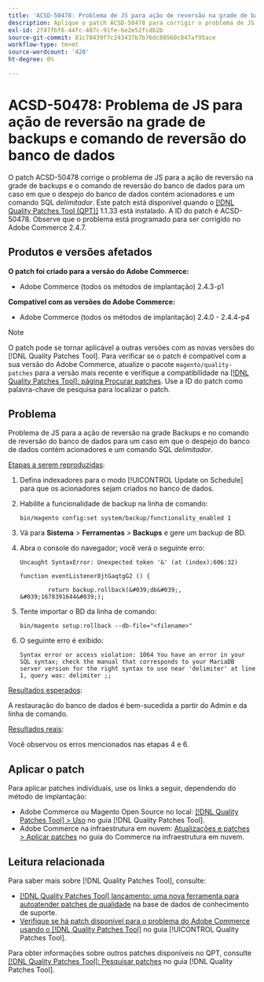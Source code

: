 ```yaml
---
title: 'ACSD-50478: Problema de JS para ação de reversão na grade de backups e comando de reversão do banco de dados'
description: Aplique o patch ACSD-50478 para corrigir o problema de JS para a ação de reversão na grade de backups e o comando de reversão do banco de dados para um caso em que o despejo do banco de dados contém acionadores e um comando SQL *delimitador*.
exl-id: 2f47fbf6-44fc-487c-91fe-6e2e52fcdb2b
source-git-commit: 81c78439f7c243437b7b76dc80560c847af95ace
workflow-type: tm+mt
source-wordcount: '428'
ht-degree: 0%

---
```


# ACSD-50478: Problema de JS para ação de reversão na grade de backups e comando de reversão do banco de dados

O patch ACSD-50478 corrige o problema de JS para a ação de reversão na grade de backups e o comando de reversão do banco de dados para um caso em que o despejo do banco de dados contém acionadores e um comando SQL *delimitador*. Este patch está disponível quando o [[!DNL Quality Patches Tool (QPT)]](https://experienceleague.adobe.com/pt-br/docs/commerce-knowledge-base/kb/announcements/commerce-announcements/magento-quality-patches-released-new-tool-to-self-serve-quality-patches) 1.1.33 está instalado. A ID do patch é ACSD-50478. Observe que o problema está programado para ser corrigido no Adobe Commerce 2.4.7.

## Produtos e versões afetados

**O patch foi criado para a versão do Adobe Commerce:**

* Adobe Commerce (todos os métodos de implantação) 2.4.3-p1

**Compatível com as versões do Adobe Commerce:**

* Adobe Commerce (todos os métodos de implantação) 2.4.0 - 2.4.4-p4

>[!NOTE]
>
>O patch pode se tornar aplicável a outras versões com as novas versões do [!DNL Quality Patches Tool]. Para verificar se o patch é compatível com a sua versão do Adobe Commerce, atualize o pacote `magento/quality-patches` para a versão mais recente e verifique a compatibilidade na [[!DNL Quality Patches Tool]: página Procurar patches](https://experienceleague.adobe.com/tools/commerce-quality-patches/index.html?lang=pt-BR). Use a ID do patch como palavra-chave de pesquisa para localizar o patch.

## Problema

Problema de JS para a ação de reversão na grade Backups e no comando de reversão do banco de dados para um caso em que o despejo do banco de dados contém acionadores e um comando SQL *delimitador*.

<u>Etapas a serem reproduzidas</u>:

1. Defina indexadores para o modo [!UICONTROL Update on Schedule] para que os acionadores sejam criados no banco de dados.
1. Habilite a funcionalidade de backup na linha de comando:

   `bin/magento config:set system/backup/functionality_enabled 1`

1. Vá para **Sistema** > **Ferramentas** > **Backups** e gere um backup de BD.
1. Abra o console do navegador; você verá o seguinte erro:

   ```
   Uncaught SyntaxError: Unexpected token '&' (at (index):606:32)
   
   function eventListener8jtGaqtgG2 () {
   
           return backup.rollback(&#039;db&#039;, &#039;1678391644&#039;);
   ```

1. Tente importar o BD da linha de comando:

   `bin/magento setup:rollback --db-file="<filename>"`

1. O seguinte erro é exibido:

   ```
   Syntax error or access violation: 1064 You have an error in your SQL syntax; check the manual that corresponds to your MariaDB server version for the right syntax to use near 'delimiter' at line 1, query was: delimiter ;;
   ```

<u>Resultados esperados</u>:

A restauração do banco de dados é bem-sucedida a partir do Admin e da linha de comando.

<u>Resultados reais</u>:

Você observou os erros mencionados nas etapas 4 e 6.

## Aplicar o patch

Para aplicar patches individuais, use os links a seguir, dependendo do método de implantação:

* Adobe Commerce ou Magento Open Source no local: [[!DNL Quality Patches Tool] > Uso](/help/tools/quality-patches-tool/usage.md) no guia [!DNL Quality Patches Tool].
* Adobe Commerce na infraestrutura em nuvem: [Atualizações e patches > Aplicar patches](https://experienceleague.adobe.com/docs/commerce-cloud-service/user-guide/develop/upgrade/apply-patches.html?lang=pt-BR) no guia do Commerce na infraestrutura em nuvem.

## Leitura relacionada

Para saber mais sobre [!DNL Quality Patches Tool], consulte:

* [[!DNL Quality Patches Tool] lançamento: uma nova ferramenta para autoatender patches de qualidade](https://experienceleague.adobe.com/pt-br/docs/commerce-knowledge-base/kb/announcements/commerce-announcements/magento-quality-patches-released-new-tool-to-self-serve-quality-patches) na base de dados de conhecimento de suporte.
* [Verifique se há patch disponível para o problema do Adobe Commerce usando o  [!DNL Quality Patches Tool]](/help/tools/quality-patches-tool/patches-available-in-qpt/check-patch-for-magento-issue-with-magento-quality-patches.md) no guia [!UICONTROL Quality Patches Tool].


Para obter informações sobre outros patches disponíveis no QPT, consulte [[!DNL Quality Patches Tool]: Pesquisar patches](https://experienceleague.adobe.com/tools/commerce-quality-patches/index.html?lang=pt-BR) no guia [!DNL Quality Patches Tool].
